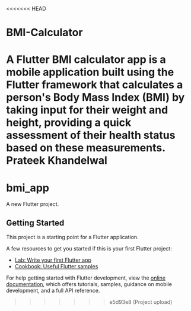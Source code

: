 <<<<<<< HEAD
# BMI-Calculator
A Flutter BMI calculator app is a mobile application built using the Flutter framework that calculates a person's Body Mass Index (BMI) by taking input for their weight and height, providing a quick assessment of their health status based on these measurements.
<br>
Prateek Khandelwal
=======
# bmi_app

A new Flutter project.

## Getting Started

This project is a starting point for a Flutter application.

A few resources to get you started if this is your first Flutter project:

- [Lab: Write your first Flutter app](https://docs.flutter.dev/get-started/codelab)
- [Cookbook: Useful Flutter samples](https://docs.flutter.dev/cookbook)

For help getting started with Flutter development, view the
[online documentation](https://docs.flutter.dev/), which offers tutorials,
samples, guidance on mobile development, and a full API reference.
>>>>>>> e5d93e8 (Project upload)
